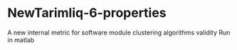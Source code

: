 # NewTarimliq-6-properties
A new internal metric for software module clustering algorithms validity
Run in matlab
